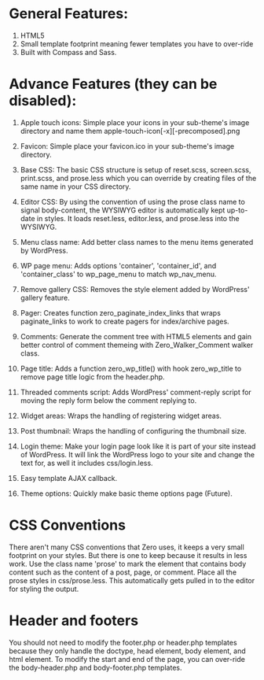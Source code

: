 
# General Features: #

1. HTML5
2. Small template footprint meaning fewer templates you have to over-ride
3. Built with Compass and Sass.

# Advance Features (they can be disabled): #

1. Apple touch icons: Simple place your icons in your sub-theme's image directory and name them apple-touch-icon[-<X>x<Y>][-precomposed].png

2. Favicon: Simple place your favicon.ico in your sub-theme's image directory.

3. Base CSS: The basic CSS structure is setup of reset.scss, screen.scss, print.scss, and prose.less which you can override by creating files of the same name in your CSS directory.

4. Editor CSS: By using the convention of using the prose class name to signal body-content, the WYSIWYG editor is automatically kept up-to-date in styles. It loads reset.less, editor.less, and prose.less into the WYSIWYG.

5. Menu class name: Add better class names to the menu items generated by WordPress.

6. WP page menu: Adds options 'container', 'container_id', and 'container_class' to wp_page_menu to match wp_nav_menu.

7. Remove gallery CSS: Removes the style element added by WordPress' gallery feature.

8. Pager: Creates function zero_paginate_index_links that wraps paginate_links to work to create pagers for index/archive pages.

9. Comments: Generate the comment tree with HTML5 elements and gain better control of comment themeing with Zero_Walker_Comment walker class.

10. Page title: Adds a function zero_wp_title() with hook zero_wp_title to remove page title logic from the header.php.

11. Threaded comments script: Adds WordPress' comment-reply script for moving the reply form below the comment replying to.

12. Widget areas: Wraps the handling of registering widget areas.

13. Post thumbnail: Wraps the handling of configuring the thumbnail size.

14. Login theme: Make your login page look like it is part of your site instead of WordPress. It will link the WordPress logo to your site and change the text for, as well it includes css/login.less.

15. Easy template AJAX callback.

16. Theme options: Quickly make basic theme options page (Future).

# CSS Conventions #

There aren't many CSS conventions that Zero uses, it keeps a very small footprint on your styles. But there is one
to keep because it results in less work. Use the class name 'prose' to mark the element that contains body content 
such as the content of a post, page, or comment. Place all the prose styles in css/prose.less. This automatically 
gets pulled in to the editor for styling the output.

# Header and footers #

You should not need to modify the footer.php or header.php templates because they only handle the doctype, head element, body element, and html element. 
To modify the start and end of the page, you can over-ride the body-header.php and body-footer.php templates.




